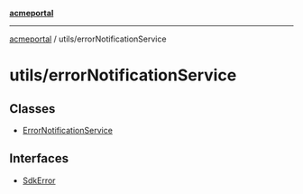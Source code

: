 [**acmeportal**](../../README.md)

***

[acmeportal](../../README.md) / utils/errorNotificationService

# utils/errorNotificationService

## Classes

- [ErrorNotificationService](classes/ErrorNotificationService.md)

## Interfaces

- [SdkError](interfaces/SdkError.md)
